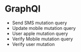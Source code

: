 # GraphQl

- Send SMS mutation query
- Update mobile mutation query
- User apple mutation query
- Verify Mobile mutation query
- Verify user mutation
